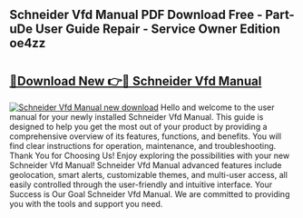 ## Schneider Vfd Manual PDF Download Free - Part-uDe User Guide Repair - Service Owner Edition oe4zz

# <h2><a href="http://cf10162.oget.top/?id=Schneider+Vfd+Manual">🔗Download New 👉🔴 Schneider Vfd Manual</a></h2>

[![Schneider Vfd Manual new download](https://i.imgur.com/5g1atiW.png)](http://cf10162.oget.top/?id=Schneider+Vfd+Manual)
Hello and welcome to the user manual for your newly installed Schneider Vfd Manual. This guide is designed to help you get the most out of your product by providing a comprehensive overview of its features, functions, and benefits. You will find clear instructions for operation, maintenance, and troubleshooting. Thank You for Choosing Us! Enjoy exploring the possibilities with your new Schneider Vfd Manual! Schneider Vfd Manual advanced features include geolocation, smart alerts, customizable themes, and multi-user access, all easily controlled through the user-friendly and intuitive interface. Your Success is Our Goal Schneider Vfd Manual. We are committed to providing you with the tools and support you need.
